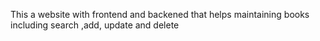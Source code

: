 This a website with frontend and backened that helps maintaining books including search ,add, update and delete
